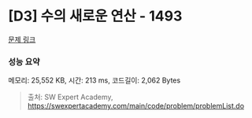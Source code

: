 # [D3] 수의 새로운 연산 - 1493 

[문제 링크](https://swexpertacademy.com/main/code/problem/problemDetail.do?contestProbId=AV2b-QGqADMBBASw) 

### 성능 요약

메모리: 25,552 KB, 시간: 213 ms, 코드길이: 2,062 Bytes



> 출처: SW Expert Academy, https://swexpertacademy.com/main/code/problem/problemList.do